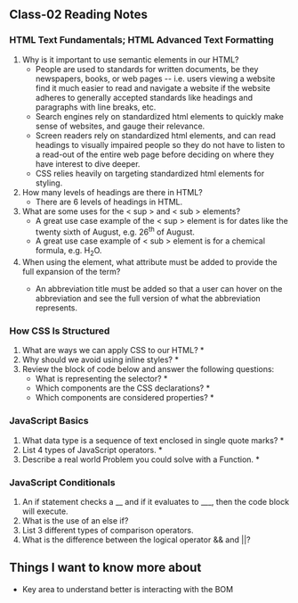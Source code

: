 ## Class-02 Reading Notes  
### HTML Text Fundamentals; HTML Advanced Text Formatting

1. Why is it important to use semantic elements in our HTML?
    * People are used to standards for written documents, be they newspapers, books, or web pages -- i.e. users viewing a website find it much easier to read and navigate a website if the website adheres to generally accepted standards like headings and paragraphs with line breaks, etc. 
    * Search engines rely on standardized html elements to quickly make sense of websites, and gauge their relevance.
    * Screen readers rely on standardized html elements, and can read headings to visually impaired people so they do not have to listen to a read-out of the entire web page before deciding on where they have interest to dive deeper.
    * CSS relies heavily on targeting standardized html elements for styling.
2. How many levels of headings are there in HTML?
    * There are 6 levels of headings in HTML.
3. What are some uses for the < sup > and < sub > elements?
    * A great use case example of the < sup > element is for dates like the twenty sixth of August, e.g. 26<sup>th</sup> of August.
    * A great use case example of < sub > element is for a chemical formula, e.g. H<sub>2</sub>O.
4. When using the <abbr> element, what attribute must be added to provide the full expansion of the term?
    * An abbreviation title must be added so that a user can hover on the abbreviation and see the full version of what the abbreviation represents.

### How CSS Is Structured

1. What are ways we can apply CSS to our HTML?
    * 
2. Why should we avoid using inline styles?
    * 
3. Review the block of code below and answer the following questions:
    * What is representing the selector?
      * 
    * Which components are the CSS declarations?
      * 
    * Which components are considered properties?
      * 

### JavaScript Basics

1. What data type is a sequence of text enclosed in single quote marks?
    * 
2. List 4 types of JavaScript operators.
    * 
3. Describe a real world Problem you could solve with a Function. 
    * 

### JavaScript Conditionals

1. An if statement checks a __ and if it evaluates to ___, then the code block will execute.
2. What is the use of an else if?
3. List 3 different types of comparison operators.
4. What is the difference between the logical operator && and ||?

## Things I want to know more about
* Key area to understand better is interacting with the BOM

